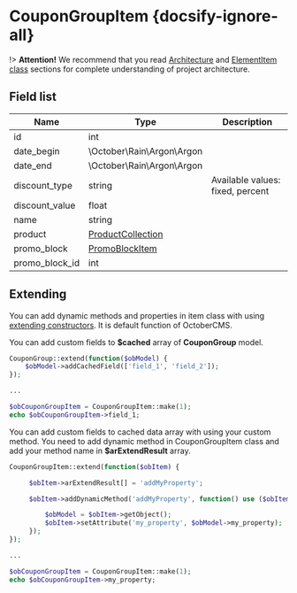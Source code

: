 # CouponGroupItem {docsify-ignore-all}

!> **Attention!**  We recommend that you read [Architecture](home.md#architecture) and [ElementItem class](item-class/item-class.md) sections for complete understanding of  project architecture.

## Field list

|  Name | Type | Description |
|-------|------|--------|
|id|int|
|date_begin|\October\Rain\Argon\Argon|
|date_end|\October\Rain\Argon\Argon|
|discount_type|string|Available values: fixed, percent|
|discount_value|float|
|name|string|
|product|[ProductCollection](product/collection/collection.md)|
|promo_block|[PromoBlockItem](promo-block/item/item.md)|
|promo_block_id|int|

## Extending

You can add dynamic methods and properties in item class with using [extending constructors](http://octobercms.com/docs/services/behaviors#constructor-extension).
It is default function of OctoberCMS.

You can add custom fields to **$cached** array of **CouponGroup** model.
```php
CouponGroup::extend(function($obModel) {
    $obModel->addCachedField(['field_1', 'field_2']);
});

...

$obCouponGroupItem = CouponGroupItem::make(1);
echo $obCouponGroupItem->field_1;
```

You can add custom fields to cached data array with using your custom method.
You need to add dynamic method in CouponGroupItem class and add your method name in **$arExtendResult** array.
```php
CouponGroupItem::extend(function($obItem) {

     $obItem->arExtendResult[] = 'addMyProperty';

     $obItem->addDynamicMethod('addMyProperty', function() use ($obItem) {

         $obModel = $obItem->getObject();
         $obItem->setAttribute('my_property', $obModel->my_property);
     });
});

...

$obCouponGroupItem = CouponGroupItem::make(1);
echo $obCouponGroupItem->my_property;
```
